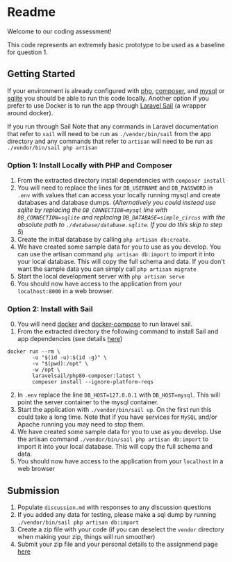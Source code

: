 # Readme

Welcome to our coding assessment! 

This code represents an extremely basic prototype to be used as a baseline for question 1. 

## Getting Started
If your environment is already configured with [php](https://www.php.net/manual/en/install.php), [composer](https://getcomposer.org/doc/00-intro.md), and [mysql](https://dev.mysql.com/downloads/mysql/) or [sqlite](https://sqlite.org/download.html) you should be able to run this code locally. Another option if you prefer to use Docker is to run the app through [Laravel Sail](https://laravel.com/docs/master/sail) (a wrapper around docker). 

If you run through Sail Note that any commands in Laravel documentation that refer to `sail` will need to be run as `./vendor/bin/sail` from the app directory and any commands that refer to `artisan` will need to be run as `./vendor/bin/sail php artisan`

### Option 1: Install Locally with PHP and Composer
1. From the extracted directory install dependencies with `composer install`
2. You will need to replace the lines for `DB_USERNAME` and `DB_PASSWORD` in `.env` with values that can access your locally running mysql and create databases and database dumps. (*Alternatively you could instead use sqlite by replacing the `DB_CONNECTION=mysql` line with `DB_CONNECTION=sqlite` and replacing `DB_DATABASE=simple_circus` with the absolute path to `./database/database.sqlite`. If you do this skip to step 5*)
3. Create the initial database by calling `php artisan db:create`.
4. We have created some sample data for you to use as you develop. You can use the artisan command `php artisan db:import` to import it into your local database. This will copy the full schema and data. If you don't want the sample data you can simply call `php artisan migrate`
5. Start the local development server with `php artisan serve`
6. You should now have access to the application from your `localhost:8000` in a web browser.

### Option 2: Install with Sail
0. You will need [docker](https://docs.docker.com/engine/install/) and [docker-compose](https://docs.docker.com/compose/install/) to run laravel sail. 
1. From the extracted directory the following command to install Sail and app dependencies (see details [here](https://laravel.com/docs/8.x/sail#installing-composer-dependencies-for-existing-projects))
```
docker run --rm \
        -u "$(id -u):$(id -g)" \
        -v "$(pwd):/opt" \
        -w /opt \
        laravelsail/php80-composer:latest \
        composer install --ignore-platform-reqs
```
2. In `.env` replace the line `DB_HOST=127.0.0.1` with `DB_HOST=mysql`. This will point the server container to the mysql container.
3. Start the application with `./vendor/bin/sail up`. On the first run this could take a long time. Note that if you have services for `MySQL` and/or Apache running you may need to stop them. 
4. We have created some sample data for you to use as you develop. Use the artisan command `./vendor/bin/sail php artisan db:import` to import it into your local database. This will copy the full schema and data.
5. You should now have access to the application from your `localhost` in a web browser

## Submission
1. Populate `discussion.md` with responses to any discussion questions
2. If you added any data for testing, please make a sql dump by running `./vendor/bin/sail php artisan db:import`
3. Create a zip file with your code (if you can deselect the `vendor` directory when making your zip, things will run smoother)
4. Submit your zip file and your personal details to the assignmend page [here]()

